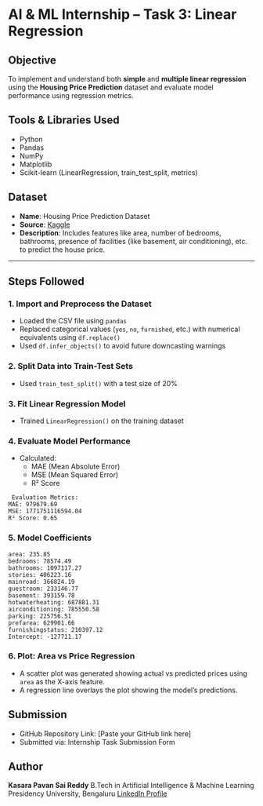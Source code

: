 



#  AI & ML Internship – Task 3: Linear Regression

##  Objective
To implement and understand both **simple** and **multiple linear regression** using the **Housing Price Prediction** dataset and evaluate model performance using regression metrics.



##  Tools & Libraries Used
- Python
- Pandas
- NumPy
- Matplotlib
- Scikit-learn (LinearRegression, train_test_split, metrics)



##  Dataset
- **Name**: Housing Price Prediction Dataset  
- **Source**: [Kaggle](https://www.kaggle.com/datasets/harishkumardatalab/housing-price-prediction)
- **Description**: Includes features like area, number of bedrooms, bathrooms, presence of facilities (like basement, air conditioning), etc. to predict the house price.

---

##  Steps Followed

### 1. Import and Preprocess the Dataset
- Loaded the CSV file using `pandas`
- Replaced categorical values (`yes`, `no`, `furnished`, etc.) with numerical equivalents using `df.replace()`
- Used `df.infer_objects()` to avoid future downcasting warnings

### 2. Split Data into Train-Test Sets
- Used `train_test_split()` with a test size of 20%

### 3. Fit Linear Regression Model
- Trained `LinearRegression()` on the training dataset

### 4. Evaluate Model Performance
- Calculated:
  - MAE (Mean Absolute Error)
  - MSE (Mean Squared Error)
  - R² Score

```plaintext
 Evaluation Metrics:
MAE: 979679.69
MSE: 1771751116594.04
R² Score: 0.65
````

### 5. Model Coefficients

```plaintext
area: 235.85
bedrooms: 78574.49
bathrooms: 1097117.27
stories: 406223.16
mainroad: 366824.19
guestroom: 233146.77
basement: 393159.78
hotwaterheating: 687881.31
airconditioning: 785550.58
parking: 225756.51
prefarea: 629901.66
furnishingstatus: 210397.12
Intercept: -127711.17
```

### 6. Plot: Area vs Price Regression

* A scatter plot was generated showing actual vs predicted prices using `area` as the X-axis feature.
* A regression line overlays the plot showing the model’s predictions.





##  Submission

*  GitHub Repository Link: \[Paste your GitHub link here]
*  Submitted via: Internship Task Submission Form


##  Author

**Kasara Pavan Sai Reddy**
B.Tech in Artificial Intelligence & Machine Learning
Presidency University, Bengaluru
[LinkedIn Profile](https://www.linkedin.com/in/kasara-pavan-sai-reddy-2a6761256)


